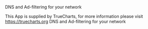 DNS and Ad-filtering for your network

This App is supplied by TrueCharts, for more information please visit https://truecharts.org
DNS and Ad-filtering for your network
